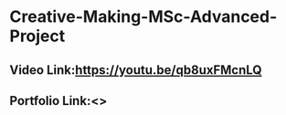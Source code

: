 # Creative-Making-MSc-Advanced-Project

## Video Link:<https://youtu.be/qb8uxFMcnLQ>
## Portfolio Link:<>
